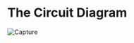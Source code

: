 # The Circuit Diagram
![Capture](https://user-images.githubusercontent.com/112697142/199984700-61f72e99-ed72-4353-bf2e-24b8f6c32112.PNG)
